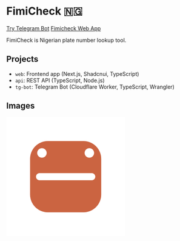 # FimiCheck 🇳🇬



[Try Telegram Bot](https://t.me/fimicheckbot)
[Fimicheck Web App](https://fimicheck.adedoyin.dev)

FimiCheck is Nigerian plate number lookup tool.

## Projects

- `web`: Frontend app (Next.js, Shadcnui, TypeScript)
- `api`: REST API (TypeScript, Node.js)
- `tg-bot`: Telegram Bot (Cloudflare Worker, TypeScript, Wrangler)

## Images

![FimiCheck Logo](/md-assets/logo.png)
